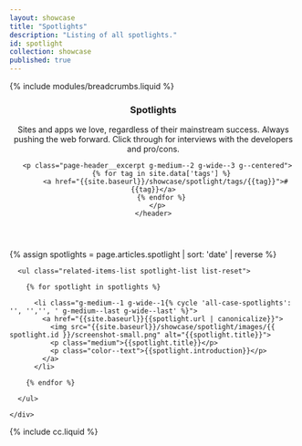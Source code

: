 ```yaml
---
layout: showcase
title: "Spotlights"
description: "Listing of all spotlights."
id: spotlight
collection: showcase
published: true
---
```



<div class="page-header">
  <div class="container">
    {% include modules/breadcrumbs.liquid %}
    <header class="clear">
      <h3 class="xxlarge">Spotlights</h3>
      <div class="divider">
        <span class="themed divider-icon"></span>
      </div>
      <p class="page-header__excerpt g-medium--2 g-wide--3 g--centered">Sites and apps we love, regardless of their mainstream success. Always pushing the web forward. Click through for interviews with the developers and pro/cons.</p>

      <p class="page-header__excerpt g-medium--2 g-wide--3 g--centered">
        {% for tag in site.data['tags'] %}
          <a href="{{site.baseurl}}/showcase/spotlight/tags/{{tag}}">#{{tag}}</a>
        {% endfor %}
      </p>
    </header>
  </div>
</div>

{% assign spotlights = page.articles.spotlight | sort: 'date' | reverse  %}

<div class="container spotlight-listing">

  <div class="related-items clear">
    <div class="related-items__section clear">

      <ul class="related-items-list spotlight-list list-reset">

        {% for spotlight in spotlights %}

          <li class="g-medium--1 g-wide--1{% cycle 'all-case-spotlights': '', '','', ' g-medium--last g-wide--last' %}">
            <a href="{{site.baseurl}}{{spotlight.url | canonicalize}}">
              <img src="{{site.baseurl}}/showcase/spotlight/images/{{ spotlight.id }}/screenshot-small.png" alt="{{spotlight.title}}">
              <p class="medium">{{spotlight.title}}</p>
              <p class="color--text">{{spotlight.introduction}}</p>
            </a>
          </li>

        {% endfor %}

      </ul>

    </div>
  </div>

</div>

{% include cc.liquid %}
